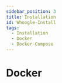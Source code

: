 ```yaml
---
sidebar_position: 3
title: Installation
id: Whoogle-Install
tags:
  - Installation
  - Docker
  - Docker-Compose
---
```


# Docker
